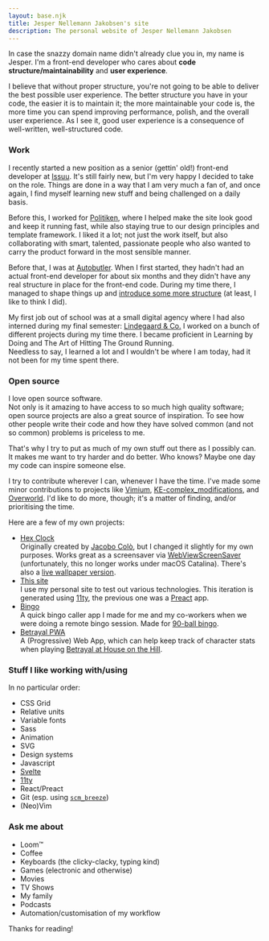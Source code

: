 ```yaml
---
layout: base.njk
title: Jesper Nellemann Jakobsen's site
description: The personal website of Jesper Nellemann Jakobsen
---
```


In case the snazzy domain name didn't already clue you in, my name is Jesper. I'm a front-end developer who cares about **code structure/maintainability** and **user experience**.

I believe that without proper structure, you're not going to be able to deliver the best possible user experience. The better structure you have in your code, the easier it is to maintain it; the more maintainable your code is, the more time you can spend improving performance, polish, and the overall user experience. As I see it, good user experience is a consequence of well-written, well-structured code.

### Work

I recently started a new position as a senior (gettin' old!) front-end developer at [Issuu](https://issuu.com). It's still fairly new, but I'm very happy I decided to take on the role. Things are done in a way that I am very much a fan of, and once again, I find myself learning new stuff and being challenged on a daily basis.

Before this, I worked for [Politiken](https://pol.dk), where I helped make the site look good and keep it running fast, while also staying true to our design principles and template framework. I liked it a lot; not just the work itself, but also collaborating with smart, talented, passionate people who also wanted to carry the product forward in the most sensible manner.

Before that, I was at [Autobutler](https://autobutler.dk). When I first started, they hadn't had an actual front-end developer for about six months and they didn't have any real structure in place for the front-end code. During my time there, I managed to shape things up and [introduce some more structure](https://autobutler.dk/design)
(at least, I like to think I did).

My first job out of school was at a small digital agency where I had also interned during my final semester: [Lindegaard & Co.](https://lindegaard.dk)
I worked on a bunch of different projects during my time there. I became proficient in Learning by Doing and The Art of Hitting The Ground Running.  
Needless to say, I learned a lot and I wouldn't be where I am today, had it not been for my time spent there.

### Open source

I love open source software.  
Not only is it amazing to have access to so much high quality software; open source projects are also a great source of inspiration. To see how other people write their code and how they have solved common (and not so common) problems is priceless to me.

That's why I try to put as much of my own stuff out there as I possibly can. It makes me want to try harder and do better. Who knows? Maybe one day my code can inspire someone else.

I try to contribute wherever I can, whenever I have the time. I've made some minor contributions to projects like [Vimium](https://github.com/philc/vimium), [KE-complex_modifications](https://github.com/pqrs-org/KE-complex_modifications), and [Overworld](https://github.com/danielgrijalva/overworld). I'd like to do more, though; it's a matter of finding, and/or prioritising the time.

Here are a few of my own projects:

- [Hex Clock](https://github.com/bingocaller/hex-clock)  
  Originally created by [Jacobo Colò](https://jacopocolo.com/hexclock/), but I changed it slightly for my own purposes. Works great as a screensaver via [WebViewScreenSaver](https://github.com/liquidx/webviewscreensaver) (unfortunately, this no longer works under macOS Catalina). There's also a [live wallpaper version](https://github.com/bingocaller/hex_clock_wallpaper).
- [This site](https://github.com/bingocaller/jespers.site)  
  I use my personal site to test out various technologies. This iteration is generated using [11ty](https://11ty.dev), the previous one was a [Preact](https://preactjs.com/) app.
- [Bingo](https://github.com/bingocaller/bingo)  
  A quick bingo caller app I made for me and my co-workers when we were doing a remote bingo session. Made for [90-ball bingo](<https://en.wikipedia.org/wiki/Bingo_(British_version)>).
- [Betrayal PWA](https://github.com/bingocaller/betrayal-pwa)  
  A (Progressive) Web App, which can help keep track of character stats when playing [Betrayal at House on the Hill](https://en.wikipedia.org/wiki/Betrayal_at_House_on_the_Hill).

### Stuff I like working with/using

In no particular order:

- CSS Grid
- Relative units
- Variable fonts
- Sass
- Animation
- SVG
- Design systems
- Javascript
- [Svelte](https://svelte.dev)
- [11ty](https://11ty.dev)
- React/Preact
- Git (esp. using [`scm_breeze`](https://github.com/scmbreeze/scm_breeze))
- (Neo)Vim

### Ask me about

- Loom™
- Coffee
- Keyboards (the clicky-clacky, typing kind)
- Games (electronic and otherwise)
- Movies
- TV Shows
- My family
- Podcasts
- Automation/&shy;customisation of my workflow

Thanks for reading!
